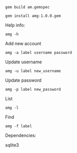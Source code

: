
```
gem build am.gemspec
```

```
gem install amg-1.0.0.gem
```


Help info:
```
amg -h
```

Add new account
```
amg -a label username password
```
Update username
```
amg -u label new_username
```
Update password
```
amg -p label new_password
```
List
```
amg -l
```
Find
```
amg -f label
```

Dependencies:

sqlite3
